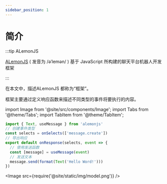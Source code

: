 ```yaml
---
sidebar_position: 1
---
```


# 简介

:::tip ALemonJS

[ALemonJS](https://github.com/lemonade-lab/alemonjs) ( 发音为 /əˈlemən/ ) 基于 JavaScript 所构建的聊天平台机器人开发框架

:::

在本文中，描述ALemonJS 都称为“框架”。

框架主要通过定义响应函数来描述不同类型的事件将要执行的内容。

import Image from '@site/src/components/Image';
import Tabs from '@theme/Tabs';
import TabItem from '@theme/TabItem';

```ts title="Hello Word!"
import { Text, useMessage } from 'alemonjs'
// 创建事件类型
const selects = onSelects(['message.create'])
// 导出响应
export default onResponse(selects, event => {
  // 使用发送函数
  const [message] = useMessage(event)
  // 发送文本
  message.send(format(Text('Hello Word!')))
})
```

<Image src={require('@site/static/img/model.png')} />
